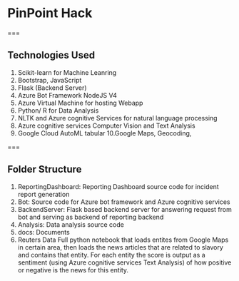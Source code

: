 # PinPoint Hack

===

## Technologies Used

1. Scikit-learn for Machine Leanring 
2. Bootstrap, JavaScript
3. Flask (Backend Server)
4. Azure Bot Framework NodeJS V4
5. Azure Virtual Machine for hosting Webapp
6. Python/ R for Data Analysis
7. NLTK and Azure cognitive Services for natural language processing
8. Azure cognitive services Computer Vision and Text Analysis
9. Google Cloud AutoML tabular 
10.Google Maps, Geocoding,

===

## Folder Structure 

1. ReportingDashboard: Reporting Dashboard source code for incident report generation
2. Bot: Source code for Azure bot framework and Azure cognitive services 
3. BackendServer: Flask based backend server for answering request from bot and serving as backend of reporting backend
4. Analysis: Data analysis source code 
5. docs: Documents
6. Reuters Data Full python notebook that loads entites from Google Maps in certain area, then loads the news articles that are related to slavory and contains that entity. For each entity the score is output as a sentiment (using Azure cognitive services Text Analysis) of how positive or negative is the news for this entity.
